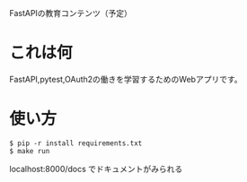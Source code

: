FastAPIの教育コンテンツ（予定）

# これは何

FastAPI,pytest,OAuth2の働きを学習するためのWebアプリです。

# 使い方
```
$ pip -r install requirements.txt
$ make run
```
localhost:8000/docs でドキュメントがみられる

